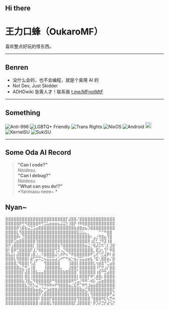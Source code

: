 ## Hi there 
# 王力口蜂（OukaroMF）

喜欢整点好玩的怪东西。

---

##  Benren

- 没什么会的，也不会编程，就是个臭用 AI 的  
- Not Dev, Just Skidder  
- ADHDwiki 急需人才！联系我  [t.me/MFnotMtF](https://t.me/MFnotMtF)  

---

##  Something

![Anti-996](https://img.shields.io/badge/anti-996-black)
![LGBTQ+ Friendly](https://pride-badges.pony.workers.dev/static/v1?label=lgbtq%2B%20friendly&stripeWidth=6&stripeColors=E40303,FF8C00,FFED00,008026,24408E,732982)
![Trans Rights](https://pride-badges.pony.workers.dev/static/v1?label=trans%20rights&stripeWidth=6&stripeColors=5BCEFA,F5A9B8,FFFFFF,F5A9B8,5BCEFA)
![NixOS](https://img.shields.io/badge/NixOS-5277C3?logo=nixos&logoColor=white)
![Android](https://img.shields.io/badge/Android-3DDC84?logo=android&logoColor=white)
<img src="https://kernelsu.org/logo.png" alt="KernelSU Logo" width="20" height="20">
![KernelSU](https://img.shields.io/badge/KernelSU-000000?logo=kernel&logoColor=white)
![SukiSU](https://img.shields.io/badge/SukiSU-000000?logo=kernel&logoColor=white)

---

##  Some Oda AI Record

> **"Can I code?"**  
> *Naidesu.*  
> **"Can I debug?"**  
> *Naidesu.*  
> **"What can you do!?"**  
> *Yarimasu neee~ *

##  Nyan~

```text
⣿⣿⣿⣿⣿⣿⣿⣿⣿⣿⣿⣿⣿⣿⣿⣿⣿⣿⣿⣿⣿⣿⡏⣼⣿⣿⠌⣿⣿⣿⣿⣿⣿⣿⣿⣿⣿⣿⣿⣿
⣿⣿⣿⣿⣿⡿⢛⠻⣿⣿⣿⣿⠿⢛⣩⣥⣶⣶⣶⣦⣬⣭⣓⢸⣿⡟⠸⠿⢿⣿⣿⣿⣿⣿⣿⣿⣿⣿⣿⣿
⣿⣿⣿⣿⡿⢱⣿⣷⣬⣙⣩⣴⣿⣿⣿⣿⣿⣿⣿⣿⣿⣿⣿⣿⣿⣷⣾⣿⣶⣦⡹⣿⣿⣿⣿⣿⣿⣿⣿⣿
⣿⣿⣿⣿⣇⢻⣿⣿⣿⣿⣿⣿⣿⣿⣿⣿⣿⣿⣿⣿⣿⣿⣿⣿⣿⣿⣯⣭⣥⣄⡀⠀⠀⠀⠉⠉⠛⣿⣿
⣿⣿⣿⣿⡿⠆⣙⣿⣿⣿⣿⣿⣿⣿⣿⣿⣿⣿⣿⣿⣿⣿⣿⣿⣿⣿⣿⣿⣿⣿⣿⠆⣠⣐⢻⣿⣦⢹⣿
⣿⣿⡿⣩⣶⣿⣿⣿⣿⣿⣿⢹⣿⣿⣿⣿⣿⣿⣿⣿⣿⣿⣿⣿⣿⣿⣿⣿⣿⣿⡿⢰⣏⣃⣘⠻⣽⢸⣿
⣿⡟⣰⣿⣿⣿⣿⣿⣿⣿⡇⢸⣿⣿⣿⣿⣿⣿⣿⣷⠹⣿⣿⣿⣿⣿⣿⣿⣿⣶⣬⡐⢿⡼⡭⠯⢡⡇⣸⣿
⣿⠇⣿⡿⢋⣿⣿⣿⣿⡟⣸⡘⢿⣿⣿⣿⣿⣿⢛⣝⢠⡙⢿⣿⣿⣿⣿⣿⣿⣿⣿⣿⡀⣿⣱⢆⢹⠃⠿⣿
⣿⣧⣭⡆⣼⣿⣿⣿⣿⢰⣿⣐⣀⠪⣿⣿⣿⣿⣬⢂⠾⠟⠦⠙⠿⣿⣿⣿⣿⣿⡿⠟⣡⢞⠑⣋⣼⡿⠇⣾
⣿⣿⣿⣇⢻⣿⣿⣿⡇⣾⢋⣭⠭⣑⢦⣭⣭⣭⣴⣡⠞⠋⠛⣶⡑⣶⡌⣭⣥⣴⣶⣧⠘⣯⢂⣿⣿⣶⡌⣿
⣿⣿⣿⣿⡘⢿⣿⣿⡇⢫⣼⠁⠀⠀⢻⣿⣿⣿⣿⣿⠀⠀⠀⢸⣿⣿⡇⣿⣿⣿⣿⣿⣇⢲⣾⣿⠙⣉⣴⣿
⣿⣿⣿⣿⣿⣦⣍⢛⣡⢸⣿⠀⠀⠀⢸⣿⣿⣿⣿⣿⡄⠀⠀⣸⣿⣿⡃⣿⣿⣿⣿⣿⣿⠸⢋⣛⣰⡎⣿⣿
⣿⣿⣿⣿⣿⣿⡏⣼⣿⢸⣿⣧⣤⣤⣿⣿⣿⣿⣿⣿⣿⣷⣿⣿⣿⣿⠁⣿⣿⣿⣿⣿⣿⢰⣿⠛⣛⣴⣿⣿
⣿⣿⣿⣿⣿⣿⡇⣿⣯⢸⣿⣿⣿⣿⣿⣿⣿⣿⣿⣿⣿⣿⣿⣿⣿⣿⡇⣿⣿⣿⡟⠿⢃⣾⣿⡆⣿⣿⣿⣿
⣿⣿⣿⣿⣿⣿⣧⢹⣿⣌⠻⣿⣿⣿⣿⣿⡿⠛⢿⣿⣿⣿⣿⣿⠿⢛⣡⡜⠿⠿⠡⢾⡧⢉⣭⣶⣿⣿⣿⣿
⣿⣿⣿⣿⣿⣿⣿⣧⣙⢟⡣⣬⠙⢛⠻⠿⠿⠶⠟⢻⣿⣿⣿⣶⣌⣯⣛⡉⠿⢛⣸⣶⣶⣿⣿⣿⣿⣿⣿⣿
⣿⣿⣿⣿⣿⣿⣿⣿⣿⣿⣷⣶⣾⣌⢋⣵⣾⣿⣿⣾⣿⣿⣿⣿⣿⣿⣿⣿⣶⣍⢿⣿⣿⣿⣿⣿⣿⣿⣿⣏
⣿⣿⣿⣿⣿⣿⣿⣿⣿⣿⣿⣿⡿⢡⣿⣿⣿⣿⣿⣿⣿⣿⣿⣿⣿⣿⣿⣿⣿⣿⡆⢻⣿⣿⣿⣿⣿⣿⠟⣬
⣿⣿⣿⣿⣿⣿⣿⣿⣿⣿⣿⣿⠇⣿⣿⣿⡟⣿⣿⣿⣿⣿⣿⣿⣿⣿⢻⣿⣿⣿⣿⠘⣿⣿⣿⠿⣏⢧⣛⠶
⣿⣿⣿⣿⣿⣿⣿⣿⣿⣿⣿⣿⢰⣿⣿⣿⣇⢻⣿⣿⣿⣿⣿⣿⣿⡏⣸⣿⣿⣿⣿⠂⡿⡹⡼⣙⡞⣼⢪⡝
```

